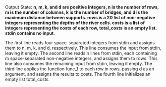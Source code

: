 Output State: **n, m, k, and d are positive integers, n is the number of rows, m is the number of columns, k is the number of bridges, and d is the maximum distance between supports. rows is a 2D list of non-negative integers representing the depths of the river cells. costs is a list of integers representing the costs of each row, total_costs is an empty list. stdin contains no input.**

The first line reads four space-separated integers from stdin and assigns them to n, m, k, and d, respectively. This line consumes the input from stdin, leaving it empty. The second line reads n lines from stdin, each containing m space-separated non-negative integers, and assigns them to rows. This line also consumes the remaining input from stdin, leaving it empty. The third line applies the function func_1 to each row in rows, passing d as an argument, and assigns the results to costs. The fourth line initializes an empty list total_costs.